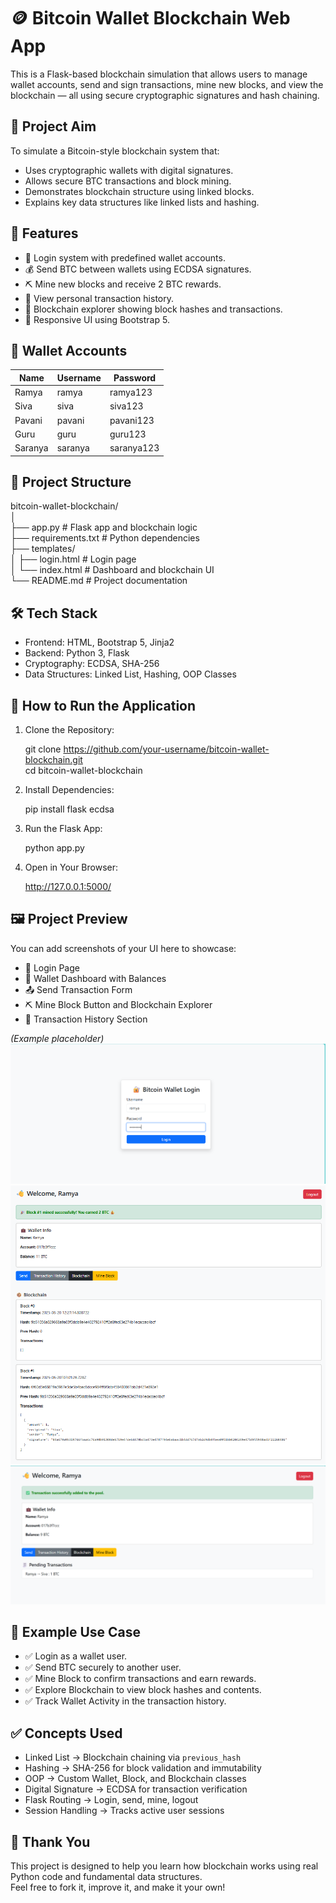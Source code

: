 # 🪙 Bitcoin Wallet Blockchain Web App

This is a Flask-based blockchain simulation that allows users to manage wallet accounts, send and sign transactions, mine new blocks, and view the blockchain — all using secure cryptographic signatures and hash chaining.

## 🎯 Project Aim

To simulate a Bitcoin-style blockchain system that:
- Uses cryptographic wallets with digital signatures.
- Allows secure BTC transactions and block mining.
- Demonstrates blockchain structure using linked blocks.
- Explains key data structures like linked lists and hashing.

## 🚀 Features

- 🔐 Login system with predefined wallet accounts.
- 💰 Send BTC between wallets using ECDSA signatures.
- ⛏️ Mine new blocks and receive 2 BTC rewards.
- 📜 View personal transaction history.
- 🔗 Blockchain explorer showing block hashes and transactions.
- 🎨 Responsive UI using Bootstrap 5.

## 👥 Wallet Accounts

| Name     | Username | Password  |
|----------|----------|-----------|
| Ramya    | ramya    | ramya123  |
| Siva     | siva     | siva123   |
| Pavani   | pavani   | pavani123 |
| Guru     | guru     | guru123   |
| Saranya  | saranya  | saranya123|

## 📁 Project Structure

bitcoin-wallet-blockchain/  
│  
├── app.py                 # Flask app and blockchain logic  
├── requirements.txt       # Python dependencies  
├── templates/  
│   ├── login.html         # Login page  
│   └── index.html         # Dashboard and blockchain UI  
└── README.md              # Project documentation  

## 🛠️ Tech Stack

- Frontend: HTML, Bootstrap 5, Jinja2  
- Backend: Python 3, Flask  
- Cryptography: ECDSA, SHA-256  
- Data Structures: Linked List, Hashing, OOP Classes

## 🚀 How to Run the Application

1. Clone the Repository:

   git clone https://github.com/your-username/bitcoin-wallet-blockchain.git  
   cd bitcoin-wallet-blockchain

2. Install Dependencies:

   pip install flask ecdsa

3. Run the Flask App:

   python app.py

4. Open in Your Browser:

   http://127.0.0.1:5000/

## 🖼️ Project Preview

You can add screenshots of your UI here to showcase:

- 🔐 Login Page  
- 💼 Wallet Dashboard with Balances  
- 📤 Send Transaction Form  
- ⛏️ Mine Block Button and Blockchain Explorer  
- 📜 Transaction History Section

*(Example placeholder)*  
![Login UI](screenshots/login.png)  
![Blockchain Page](screenshots/blockchain.png)  
![Transaction History](screenshots/history.png)

## 📸 Example Use Case

- ✅ Login as a wallet user.  
- ✅ Send BTC securely to another user.  
- ✅ Mine Block to confirm transactions and earn rewards.  
- ✅ Explore Blockchain to view block hashes and contents.  
- ✅ Track Wallet Activity in the transaction history.

## ✅ Concepts Used

- Linked List → Blockchain chaining via `previous_hash`  
- Hashing → SHA-256 for block validation and immutability  
- OOP → Custom Wallet, Block, and Blockchain classes  
- Digital Signature → ECDSA for transaction verification  
- Flask Routing → Login, send, mine, logout  
- Session Handling → Tracks active user sessions

## 🎉 Thank You

This project is designed to help you learn how blockchain works using real Python code and fundamental data structures.  
Feel free to fork it, improve it, and make it your own!
